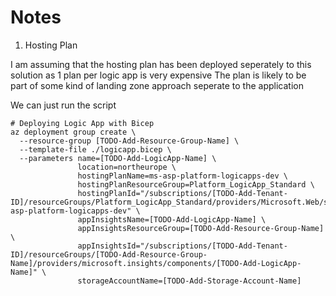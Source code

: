
# Notes

1) Hosting Plan

I am assuming that the hosting plan has been deployed seperately to this solution as 1 plan per logic app is very expensive
The plan is likely to be part of some kind of landing zone approach seperate to the application







We can just run the script
```
# Deploying Logic App with Bicep
az deployment group create \
  --resource-group [TODO-Add-Resource-Group-Name] \
  --template-file ./logicapp.bicep \
  --parameters name=[TODO-Add-LogicApp-Name] \
               location=northeurope \
               hostingPlanName=ms-asp-platform-logicapps-dev \
               hostingPlanResourceGroup=Platform_LogicApp_Standard \
               hostingPlanId="/subscriptions/[TODO-Add-Tenant-ID]/resourceGroups/Platform_LogicApp_Standard/providers/Microsoft.Web/serverfarms/ms-asp-platform-logicapps-dev" \
               appInsightsName=[TODO-Add-LogicApp-Name] \
               appInsightsResourceGroup=[TODO-Add-Resource-Group-Name] \
               appInsightsId="/subscriptions/[TODO-Add-Tenant-ID]/resourceGroups/[TODO-Add-Resource-Group-Name]/providers/microsoft.insights/components/[TODO-Add-LogicApp-Name]" \
               storageAccountName=[TODO-Add-Storage-Account-Name]
```




